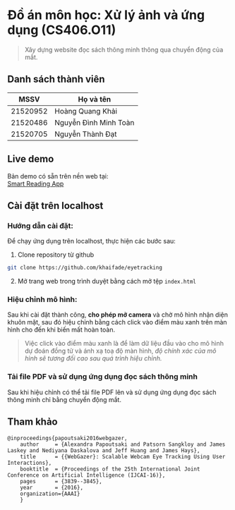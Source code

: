 # Đồ án môn học: Xử lý ảnh và ứng dụng (CS406.O11)

> Xây dựng website đọc sách thông minh thông qua chuyển động của mắt.

## Danh sách thành viên

| MSSV     | Họ và tên             |
| -------- | --------------------- |
| 21520952 | Hoàng Quang Khải      |
| 21520486 | Nguyễn Đình Minh Toàn |
| 21520705 | Nguyễn Thành Đạt      |

## Live demo

Bản demo có sẵn trên nền web tại:  
[Smart Reading App](https://eyetracking-ruddy.vercel.app)

## Cài đặt trên localhost

### Hướng dẫn cài đặt:

Để chạy ứng dụng trên localhost, thực hiện các bước sau:

1. Clone repository từ github

```bash
git clone https://github.com/khaifade/eyetracking
```

2. Mở trang web trong trình duyệt bằng cách mở tệp `index.html`

### Hiệu chỉnh mô hình:

Sau khi cài đặt thành công, **cho phép mở camera** và chờ mô hình nhận diện khuôn mặt, sau đó hiệu chỉnh bằng cách click vào điểm màu xanh trên màn hình cho đến khi biến mất hoàn toàn.

> Việc click vào điểm màu xanh là để làm dữ liệu đầu vào cho mô hình dự đoán đồng tử và ánh xạ toạ độ màn hình, _độ chính xác của mô hình sẽ tương đối cao sau quá trình hiệu chỉnh._

### Tải file PDF và sử dụng ứng dụng đọc sách thông minh

Sau khi hiệu chỉnh có thể tải file PDF lên và sử dụng ứng dụng đọc sách thông minh chỉ bằng chuyển động mắt.

## Tham khảo

```
@inproceedings{papoutsaki2016webgazer,
	author     = {Alexandra Papoutsaki and Patsorn Sangkloy and James Laskey and Nediyana Daskalova and Jeff Huang and James Hays},
	title      = {{WebGazer}: Scalable Webcam Eye Tracking Using User Interactions},
    booktitle  = {Proceedings of the 25th International Joint Conference on Artificial Intelligence (IJCAI-16)},
    pages      = {3839--3845},
	year       = {2016},
	organization={AAAI}
	}
```
